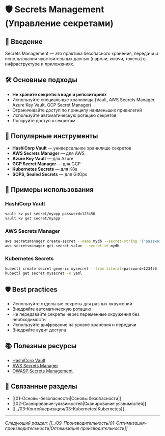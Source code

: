 # 🛡️ Secrets Management (Управление секретами)

## 📖 Введение

Secrets Management — это практика безопасного хранения, передачи и использования чувствительных данных (пароли, ключи, токены) в инфраструктуре и приложениях.

## 🛠️ Основные подходы
- **Не храните секреты в коде и репозиториях**
- Используйте специальные хранилища (Vault, AWS Secrets Manager, Azure Key Vault, GCP Secret Manager)
- Ограничивайте доступ по принципу наименьших привилегий
- Используйте автоматическую ротацию секретов
- Логируйте доступ к секретам

## 🔧 Популярные инструменты
- **HashiCorp Vault** — универсальное хранилище секретов
- **AWS Secrets Manager** — для AWS
- **Azure Key Vault** — для Azure
- **GCP Secret Manager** — для GCP
- **Kubernetes Secrets** — для K8s
- **SOPS, Sealed Secrets** — для GitOps

## 🚀 Примеры использования

### HashiCorp Vault
```bash
vault kv put secret/myapp password=123456
vault kv get secret/myapp
```

### AWS Secrets Manager
```bash
aws secretsmanager create-secret --name mydb --secret-string '{"password":"123456"}'
aws secretsmanager get-secret-value --secret-id mydb
```

### Kubernetes Secrets
```bash
kubectl create secret generic mysecret --from-literal=password=123456
kubectl get secret mysecret -o yaml
```

## 🛡️ Best practices
- Используйте отдельные секреты для разных окружений
- Внедряйте автоматическую ротацию
- Не передавайте секреты через переменные окружения без необходимости
- Используйте шифрование на уровне хранения и передачи
- Внедряйте аудит доступа

## 📚 Полезные ресурсы
- [HashiCorp Vault](https://www.vaultproject.io/)
- [AWS Secrets Manager](https://aws.amazon.com/secrets-manager/)
- [OWASP Secrets Management](https://owasp.org/www-project-secrets-management/)

## 🔗 Связанные разделы
- [[01-Основы-безопасности|Основы безопасности]]
- [[02-Сканирование-уязвимостей|Сканирование уязвимостей]]
- [[../03-Контейнеризация/03-Kubernetes|Kubernetes]]

---

*Следующий раздел: [[../09-Производительность/01-Оптимизация-производительности|Оптимизация производительности]]* 